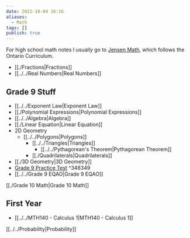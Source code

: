 ```yaml
---
date: 2022-10-04 16:16
aliases:
  - Math
tags: []
publish: true
---
```

For high school math notes I usually go to [Jensen Math](https://www.jensenmath.ca/), which follows the Ontario Curriculum.

- [[./Fractions|Fractions]]
- [[../../Real Numbers|Real Numbers]]

## Grade 9 Stuff
- [[../../Exponent Law|Exponent Law]]
- [[./Polynomial Expressions|Polynomial Expressions]]
- [[../../Algebra|Algebra]]
- [[./Linear Equation|Linear Equation]]
- 2D Geometry
	- [[../../Polygons|Polygons]]
		- [[../../Triangles|Triangles]]
			- [[../../Pythagorean's Theorem|Pythagorean Theorem]]
		- [[./Quadrilaterals|Quadrilaterals]]
- [[./3D Geometry|3D Geometry]]
- [Grade 9 Practice Test](https://static1.squarespace.com/static/61de416a3e2596709a9237f6/t/65181393ebabbd3914005055/1696076693082/mth1w+Final+Exam+video.pdf) ^348349
- [[../../Grade 9 EQAO|Grade 9 EQAO]]

[[./Grade 10 Math|Grade 10 Math]]

## First Year
- [[../../MTH140 - Calculus 1|MTH140 - Calculus 1]]

[[../../Probability|Probability]]